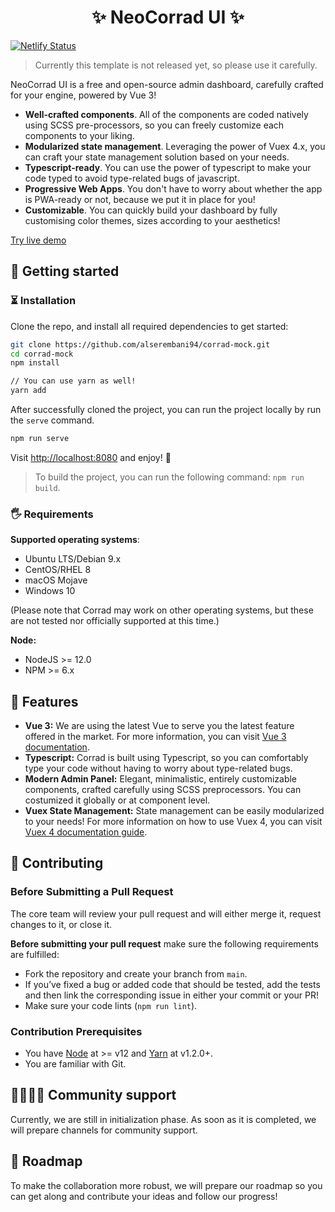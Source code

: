 <h1 align="center">✨ NeoCorrad UI ✨</h1>

[![Netlify Status](https://api.netlify.com/api/v1/badges/edf9c351-6486-41b8-98ef-48bd868fbfdb/deploy-status)](https://app.netlify.com/sites/neo-corrad-v1/deploys)

> Currently this template is not released yet, so please use it carefully.

NeoCorrad UI is a free and open-source admin dashboard, carefully crafted for your engine, powered by Vue 3!

- **Well-crafted components**. All of the components are coded natively using SCSS pre-processors, so you can freely customize each components to your liking.
- **Modularized state  management**. Leveraging the power of Vuex 4.x, you can craft your state management solution based on your needs.
- **Typescript-ready**. You can use the power of typescript to make your code typed to avoid type-related bugs of javascript.
- **Progressive Web Apps**. You don't have to worry about whether the app is PWA-ready or not, because we put it in place for you!
- **Customizable**. You can quickly build your dashboard by fully customising color themes, sizes according to your aesthetics!

[Try live demo](https://neo-corrad-v1.netlify.app/)

## 🚀 Getting started

### ⏳ Installation

Clone the repo, and install all required dependencies to get started:

```bash
git clone https://github.com/alserembani94/corrad-mock.git
cd corrad-mock
npm install

// You can use yarn as well!
yarn add
```

After successfully cloned the project, you can run the project locally by run the `serve` command.

```bash
npm run serve
```

Visit [http://localhost:8080](http://localhost:8080) and enjoy! 🎉

> To build the project, you can run the following command: `npm run build`.

### 🖐 Requirements

**Supported operating systems**:

- Ubuntu LTS/Debian 9.x
- CentOS/RHEL 8
- macOS Mojave
- Windows 10

(Please note that Corrad may work on other operating systems, but these are not tested nor officially supported at this time.)

**Node:**

- NodeJS >= 12.0
- NPM >= 6.x

## 🌟 Features

- **Vue 3:** We are using the latest Vue to serve you the latest feature offered in the market. For more information, you can visit [Vue 3 documentation](https://v3.vuejs.org/guide/introduction.html).
- **Typescript:** Corrad is built using Typescript, so you can comfortably type your code without having to worry about type-related bugs.
- **Modern Admin Panel:** Elegant, minimalistic, entirely customizable components, crafted carefully using SCSS preprocessors. You can costumized it globally or at component level.
- **Vuex State Management:** State management can be easily modularized to your needs! For more information on how to use Vuex 4, you can visit [Vuex 4 documentation guide](https://next.vuex.vuejs.org/).

## 🙌 Contributing

### Before Submitting a Pull Request

The core team will review your pull request and will either merge it, request changes to it, or close it.

**Before submitting your pull request** make sure the following requirements are fulfilled:

- Fork the repository and create your branch from `main`.
- If you’ve fixed a bug or added code that should be tested, add the tests and then link the corresponding issue in either your commit or your PR!
- Make sure your code lints (`npm run lint`).

### Contribution Prerequisites

- You have [Node](https://nodejs.org/en/) at >= v12 and [Yarn](https://yarnpkg.com/en/) at v1.2.0+.
- You are familiar with Git.

## 👨‍👩‍👧‍👦 Community support

Currently, we are still in initialization phase. As soon as it is completed, we will prepare channels for community support.

## 🔬 Roadmap

To make the collaboration more robust, we will prepare our roadmap so you can get along and contribute your ideas and follow our progress!
